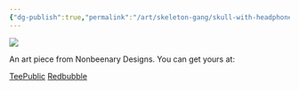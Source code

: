 ```yaml
---
{"dg-publish":true,"permalink":"/art/skeleton-gang/skull-with-headphones/","title":"Skull With Headphones","tags":["Art","Skulls","Skellies"]}
---
```



![](https://baserow-media.ams3.digitaloceanspaces.com/user_files/nhkRVfjZCUu9B7z60T4nUZTROEyPr7qP_93a40014554b6b6d9d61214c2e630a74a54307570093e4a01aaff3de89c7e05d.jpg)

An art piece from Nonbeenary Designs. You can get yours at:

[TeePublic](https://www.teepublic.com/t-shirt/46427896-retro-jams-skull-with-headphones)
[Redbubble](https://www.redbubble.com/shop/ap/146822007?ref=studio-promote)
